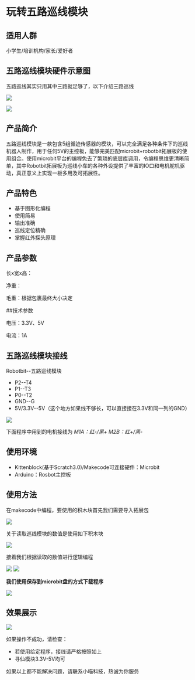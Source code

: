 # 玩转五路巡线模块

## 适用人群

小学生/培训机构/家长/爱好者

## 五路巡线模块硬件示意图

五路巡线其实只用其中三路就足够了，以下介绍三路巡线

![](./wanxunxian/xunxian_zhanshi.png)

![](./wanxunxian/xunxian_zhanshi_2.png)

## 产品简介

五路巡线模块是一款包含5组循迹传感器的模块，可以完全满足各种条件下的巡线机器人制作，用于任何5V的主控板，能够完美匹配microbit+robotbit拓展板的使用组合。使用microbit平台的编程免去了繁琐的底层库调用，令编程思维更清晰简单，其中Robotbit拓展板为巡线小车的各种外设提供了丰富的IO口和电机舵机驱动，真正意义上实现一板多用及可拓展性。

## 产品特色

- 基于图形化编程
- 使用简易
- 输出准确
- 巡线定位精确
- 掌握红外探头原理

## 产品参数

长x宽x高：

净重：

毛重：根据包裹最终大小决定

##技术参数

电压：3.3V、5V

电流：1A

## 五路巡线模块接线

Robotbit--五路巡线模块

- P2--T4
- P1--T3
- P0--T2
- GND--G
- 5V/3.3V--5V（这个地方如果线不够长，可以直接接在3.3V和同一列的GND）

![](./wanxunxian/xunxian_jiaxian.png)

下面程序中用到的电机接线为 _M1A：红-/黑+  M2B：红+/黑-_
## 使用环境 

- Kittenblock(基于Scratch3.0)/Makecode可连接硬件：Microbit
- Arduino：Rosbot主控板

## 使用方法

在makecode中编程，要使用的积木块首先我们需要导入拓展包

![](./wanxunxian/daobao.png)

关于读取巡线模块的数值是使用如下积木块

![](./wanxunxian/biancheng_1.png)

接着我们根据读取的数值进行逻辑编程

![](./wanxunxian/xunxian_biancheng1.png)
![](./wanxunxian/xunxian_biancheng2.png)

__我们使用保存到microbit盘的方式下载程序__

![](./wanxunxian/xiazai1.png)

## 效果展示

![](./wanxunxian/xunxian.gif)

如果操作不成功，请检查：

- 若使用给定程序，接线请严格按照如上
- 寻仙模块3.3V-5V均可



如果以上都不能解决问题，请联系小喵科技，热诚为你服务